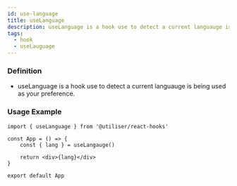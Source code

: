 ```yaml
---
id: use-language
title: useLanguage
description: useLanguage is a hook use to detect a current languauge is being used as your preference.
tags:
  - hook
  - useLauguage
---
```


### Definition

- useLanguage is a hook use to detect a current languauge is being used as your preference.

### Usage Example

```tsx
import { useLanguage } from '@utiliser/react-hooks'

const App = () => {
	const { lang } = useLangauge()

	return <div>{lang}</div>
}

export default App
```
